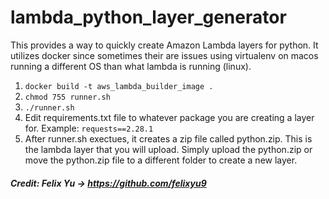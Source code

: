 # lambda_python_layer_generator

This provides a way to quickly create Amazon Lambda layers for python. It utilizes docker since sometimes their are issues using virtualenv on macos running a different OS than what lambda is running (linux).

1. ```docker build -t aws_lambda_builder_image .```
2. ```chmod 755 runner.sh```
3. ```./runner.sh```
4. Edit requirements.txt file to whatever package you are creating a layer for. Example: ```requests==2.28.1```
5. After runner.sh exectues, it creates a zip file called python.zip. This is the lambda layer that you will upload. Simply upload the python.zip or move the python.zip file to a different folder to create a new layer.


##### Credit: Felix Yu -> https://github.com/felixyu9
